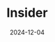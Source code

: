 ---  
layout: startup_page  
title: "Insider"  
id: "useinsider.com"  
permalink: "/insideruseinsider.com12042024/"  
website: "https://useinsider.com/"  
funding_round: "Series E"  
funding_amount: "$500M"  
investors: "General Atlantic"  
about: "Insider is a marketing technology platform that enables brands to deliver personalized customer experiences across digital channels. It connects customer data, predicts future behavior with AI, and individualizes experiences for enterprise marketers. The platform offers Generative AI-embedded tech to automate tasks and accelerate company growth."  
markets: "Marketing Technology, AI, Artificial Intelligence (AI), CRM, Digital Marketing, Productivity Tools"  
hq: "New York, New York, United States"  
founded_year: "2012"  
linkedin: "https://www.linkedin.com/company/useinsider"  
twitter: "https://twitter.com/useinsider"  
instagram: ""  
facebook: "https://www.facebook.com/useinsider"  
crunchbase: "https://www.crunchbase.com/organization/useinsider"  
pitchbook: "https://pitchbook.com/profiles/company/166459-51"  

date_display: "04-Dec-2024"  
date: "2024-12-04"

# SEO Optimization  
meta_title: "Insider - Series E Funding ($500M)"  
meta_description: "Insider, Insider is a marketing technology platform that enables brands to deliver personalized customer experiences across digital channels. It connects custo..."  
meta_keywords: "Insider, Marketing Technology, AI, Artificial Intelligence (AI), CRM, Digital Marketing, Productivity Tools, Series E funding"  
canonical_url: "https://startup.projectstartups.com/insideruseinsider.com12042024/"  
---